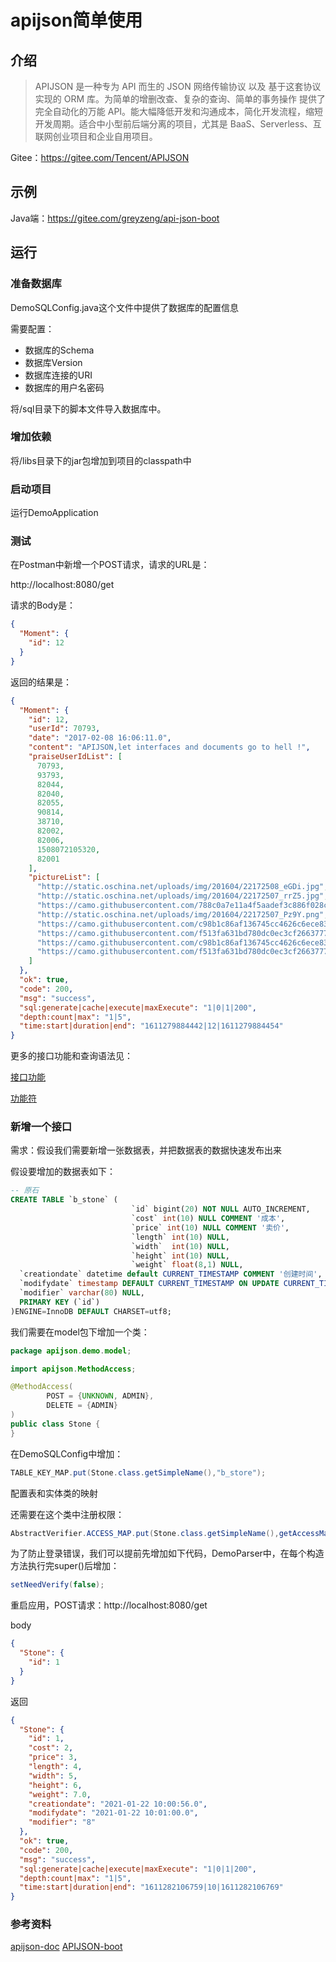 # apijson简单使用

## 介绍

> APIJSON 是一种专为 API 而生的 JSON 网络传输协议 以及 基于这套协议实现的 ORM 库。为简单的增删改查、复杂的查询、简单的事务操作 提供了完全自动化的万能 API。能大幅降低开发和沟通成本，简化开发流程，缩短开发周期。适合中小型前后端分离的项目，尤其是 BaaS、Serverless、互联网创业项目和企业自用项目。

Gitee：https://gitee.com/Tencent/APIJSON



## 示例

Java端：https://gitee.com/greyzeng/api-json-boot



## 运行

### 准备数据库

DemoSQLConfig.java这个文件中提供了数据库的配置信息

需要配置：

- 数据库的Schema
- 数据库Version
- 数据库连接的URI
- 数据库的用户名密码

将/sql目录下的脚本文件导入数据库中。

### 增加依赖

将/libs目录下的jar包增加到项目的classpath中



### 启动项目

运行DemoApplication



### 测试

在Postman中新增一个POST请求，请求的URL是：

http://localhost:8080/get

请求的Body是：

```json
{
  "Moment": {
    "id": 12
  }
}
```

返回的结果是：

```json
{
  "Moment": {
    "id": 12,
    "userId": 70793,
    "date": "2017-02-08 16:06:11.0",
    "content": "APIJSON,let interfaces and documents go to hell !",
    "praiseUserIdList": [
      70793,
      93793,
      82044,
      82040,
      82055,
      90814,
      38710,
      82002,
      82006,
      1508072105320,
      82001
    ],
    "pictureList": [
      "http://static.oschina.net/uploads/img/201604/22172508_eGDi.jpg",
      "http://static.oschina.net/uploads/img/201604/22172507_rrZ5.jpg",
      "https://camo.githubusercontent.com/788c0a7e11a4f5aadef3c886f028c79b4808613a/687474703a2f2f696d61676573323031352e636e626c6f67732e636f6d2f626c6f672f3636303036372f3230313630342f3636303036372d32303136303431343232343932353935372d313732303737333630382e6a7067",
      "http://static.oschina.net/uploads/img/201604/22172507_Pz9Y.png",
      "https://camo.githubusercontent.com/c98b1c86af136745cc4626c6ece830f76de9ee83/687474703a2f2f696d61676573323031352e636e626c6f67732e636f6d2f626c6f672f3636303036372f3230313630342f3636303036372d32303136303431343232343930383036362d313837323233393236352e6a7067",
      "https://camo.githubusercontent.com/f513fa631bd780dc0ec3cf2663777e356dc3664f/687474703a2f2f696d61676573323031352e636e626c6f67732e636f6d2f626c6f672f3636303036372f3230313630342f3636303036372d32303136303431343232343733323232332d3337333933303233322e6a7067",
      "https://camo.githubusercontent.com/c98b1c86af136745cc4626c6ece830f76de9ee83/687474703a2f2f696d61676573323031352e636e626c6f67732e636f6d2f626c6f672f3636303036372f3230313630342f3636303036372d32303136303431343232343930383036362d313837323233393236352e6a7067",
      "https://camo.githubusercontent.com/f513fa631bd780dc0ec3cf2663777e356dc3664f/687474703a2f2f696d61676573323031352e636e626c6f67732e636f6d2f626c6f672f3636303036372f3230313630342f3636303036372d32303136303431343232343733323232332d3337333933303233322e6a7067"
    ]
  },
  "ok": true,
  "code": 200,
  "msg": "success",
  "sql:generate|cache|execute|maxExecute": "1|0|1|200",
  "depth:count|max": "1|5",
  "time:start|duration|end": "1611279884442|12|1611279884454"
}
```

更多的接口功能和查询语法见：

[接口功能](https://vincentcheng.github.io/apijson-doc/zh/all.html#%E6%8E%A5%E5%8F%A3%E5%8A%9F%E8%83%BD)

[功能符](https://vincentcheng.github.io/apijson-doc/zh/all.html#%E5%8A%9F%E8%83%BD%E7%AC%A6)



### 新增一个接口

需求：假设我们需要新增一张数据表，并把数据表的数据快速发布出来

假设要增加的数据表如下：

```sql
-- 原石
CREATE TABLE `b_stone` (
                           `id` bigint(20) NOT NULL AUTO_INCREMENT,
                           `cost` int(10) NULL COMMENT '成本',
                           `price` int(10) NULL COMMENT '卖价',
                           `length` int(10) NULL,
                           `width`  int(10) NULL,
                           `height` int(10) NULL,
                           `weight` float(8,1) NULL,
  `creationdate` datetime default CURRENT_TIMESTAMP COMMENT '创建时间',
  `modifydate` timestamp DEFAULT CURRENT_TIMESTAMP ON UPDATE CURRENT_TIMESTAMP COMMENT '修改时间',
  `modifier` varchar(80) NULL,
  PRIMARY KEY (`id`)
)ENGINE=InnoDB DEFAULT CHARSET=utf8;
```



我们需要在model包下增加一个类：

```java
package apijson.demo.model;

import apijson.MethodAccess;

@MethodAccess(
        POST = {UNKNOWN, ADMIN},
        DELETE = {ADMIN}
)
public class Stone {
}
```

在DemoSQLConfig中增加：

```java
TABLE_KEY_MAP.put(Stone.class.getSimpleName(),"b_store");
```

配置表和实体类的映射

还需要在这个类中注册权限：

```java
AbstractVerifier.ACCESS_MAP.put(Stone.class.getSimpleName(),getAccessMap(Stone.class.getAnnotation(MethodAccess.class)));
```

为了防止登录错误，我们可以提前先增加如下代码，DemoParser中，在每个构造方法执行完super()后增加：

```java
setNeedVerify(false);
```

重启应用，POST请求：http://localhost:8080/get

body

```json
{
  "Stone": {
    "id": 1
  }
}
```

返回

```json
{
  "Stone": {
    "id": 1,
    "cost": 2,
    "price": 3,
    "length": 4,
    "width": 5,
    "height": 6,
    "weight": 7.0,
    "creationdate": "2021-01-22 10:00:56.0",
    "modifydate": "2021-01-22 10:01:00.0",
    "modifier": "8"
  },
  "ok": true,
  "code": 200,
  "msg": "success",
  "sql:generate|cache|execute|maxExecute": "1|0|1|200",
  "depth:count|max": "1|5",
  "time:start|duration|end": "1611282106759|10|1611282106769"
}
```

### 参考资料

[apijson-doc](https://vincentcheng.github.io/apijson-doc/zh/)
[APIJSON-boot](https://github.com/APIJSON/APIJSON-Demo/tree/master/APIJSON-Java-Server/APIJSONBoot)
